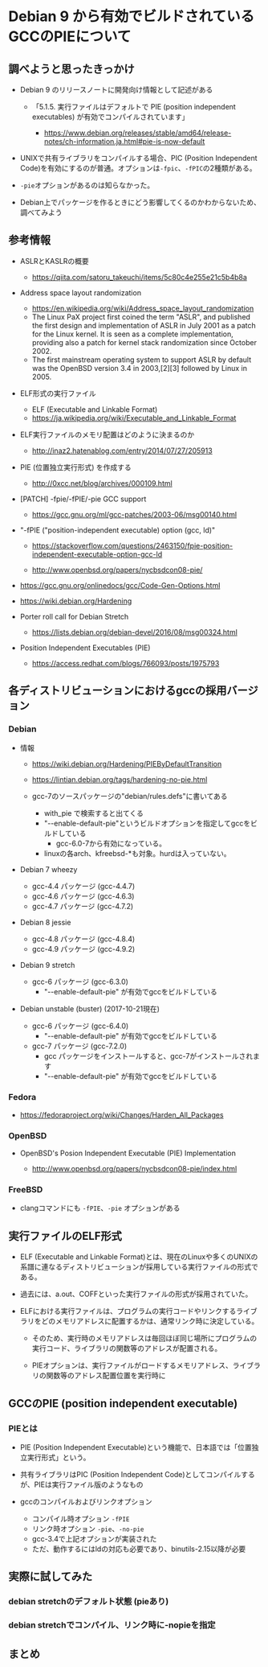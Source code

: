 # Debian 9 から有効でビルドされているGCCのPIEについて

## 調べようと思ったきっかけ

- Debian 9 のリリースノートに開発向け情報として記述がある

  - 「5.1.5. 実行ファイルはデフォルトで PIE (position independent executables) が有効でコンパイルされています」

    - https://www.debian.org/releases/stable/amd64/release-notes/ch-information.ja.html#pie-is-now-default

- UNIXで共有ライブラリをコンパイルする場合、PIC (Position Independent Code)を有効にするのが普通。オプションは`-fpic`、`-fPIC`の2種類がある。

- `-pie`オプションがあるのは知らなかった。

- Debian上でパッケージを作るときにどう影響してくるのかわからないため、調べてみよう



## 参考情報

- ASLRとKASLRの概要

  - https://qiita.com/satoru_takeuchi/items/5c80c4e255e21c5b4b8a

- Address space layout randomization

  - https://en.wikipedia.org/wiki/Address_space_layout_randomization
  - The Linux PaX project first coined the term "ASLR", and published the first design and implementation of ASLR in July 2001 as a patch for the Linux kernel. It is seen as a complete implementation, providing also a patch for kernel stack randomization since October 2002.
  - The first mainstream operating system to support ASLR by default was the OpenBSD version 3.4 in 2003,[2][3] followed by Linux in 2005.
  
- ELF形式の実行ファイル

  - ELF (Executable and Linkable Format)
  - https://ja.wikipedia.org/wiki/Executable_and_Linkable_Format

- ELF実行ファイルのメモリ配置はどのように決まるのか

  - http://inaz2.hatenablog.com/entry/2014/07/27/205913

- PIE (位置独立実行形式) を作成する

  - http://0xcc.net/blog/archives/000109.html

- [PATCH] -fpie/-fPIE/-pie GCC support

  - https://gcc.gnu.org/ml/gcc-patches/2003-06/msg00140.html

- "-fPIE ("position-independent executable) option (gcc, ld)"

  - https://stackoverflow.com/questions/2463150/fpie-position-independent-executable-option-gcc-ld

  - http://www.openbsd.org/papers/nycbsdcon08-pie/

- https://gcc.gnu.org/onlinedocs/gcc/Code-Gen-Options.html

- https://wiki.debian.org/Hardening

- Porter roll call for Debian Stretch

  - https://lists.debian.org/debian-devel/2016/08/msg00324.html

- Position Independent Executables (PIE)

  - https://access.redhat.com/blogs/766093/posts/1975793

## 各ディストリビューションにおけるgccの採用バージョン

###  Debian

- 情報

  - https://wiki.debian.org/Hardening/PIEByDefaultTransition
  - https://lintian.debian.org/tags/hardening-no-pie.html
  - gcc-7のソースパッケージの"debian/rules.defs"に書いてある
  
    - with_pie で検索すると出てくる
    - "--enable-default-pie"というビルドオプションを指定してgccをビルドしている
      - gcc-6.0-7から有効になっている。
    - linuxの各arch、kfreebsd-*も対象。hurdは入っていない。

- Debian 7 wheezy

  - gcc-4.4 パッケージ (gcc-4.4.7)
  - gcc-4.6 パッケージ (gcc-4.6.3)
  - gcc-4.7 パッケージ (gcc-4.7.2)

- Debian 8 jessie

  - gcc-4.8 パッケージ (gcc-4.8.4)
  - gcc-4.9 パッケージ (gcc-4.9.2)

- Debian 9 stretch

  - gcc-6 パッケージ (gcc-6.3.0)
    - "--enable-default-pie" が有効でgccをビルドしている

- Debian unstable (buster) (2017-10-21現在)

  - gcc-6 パッケージ (gcc-6.4.0)
    - "--enable-default-pie" が有効でgccをビルドしている
  - gcc-7 パッケージ (gcc-7.2.0)
    - gcc パッケージをインストールすると、gcc-7がインストールされます
    - "--enable-default-pie" が有効でgccをビルドしている


### Fedora

- https://fedoraproject.org/wiki/Changes/Harden_All_Packages


### OpenBSD

- OpenBSD's Posion Independent Executable (PIE) Implementation

  - http://www.openbsd.org/papers/nycbsdcon08-pie/index.html


### FreeBSD

- clangコマンドにも `-fPIE`、`-pie` オプションがある


## 実行ファイルのELF形式

- ELF (Executable and Linkable Format)とは、現在のLinuxや多くのUNIXの系譜に連なるディストリビューションが採用している実行ファイルの形式である。

- 過去には、a.out、COFFといった実行ファイルの形式が採用されていた。

- ELFにおける実行ファイルは、プログラムの実行コードやリンクするライブラリをどのメモリアドレスに配置するかは、通常リンク時に決定している。

  - そのため、実行時のメモリアドレスは毎回ほぼ同じ場所にプログラムの実行コード、ライブラリの関数等のアドレスが配置される。

  - PIEオプションは、実行ファイルがロードするメモリアドレス、ライブラリの関数等のアドレス配置位置を実行時に


## GCCのPIE (position independent executable) 

### PIEとは

- PIE (Position Independent Executable)という機能で、日本語では「位置独立実行形式」という。

- 共有ライブラリはPIC (Position Independent Code)としてコンパイルするが、PIEは実行ファイル版のようなもの

- gccのコンパイルおよびリンクオプション

  - コンパイル時オプション `-fPIE`
  - リンク時オプション `-pie`、`-no-pie`
  - gcc-3.4で上記オプションが実装された
  - ただ、動作するにはldの対応も必要であり、binutils-2.15以降が必要


## 実際に試してみた

### debian stretchのデフォルト状態 (pieあり)


### debian stretchでコンパイル、リンク時に-nopieを指定


## まとめ

